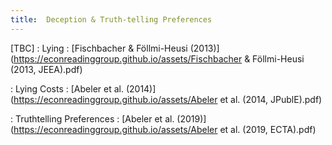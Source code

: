 ```yaml
---
title:  Deception & Truth-telling Preferences
---
```



[TBC]
: Lying
  : [Fischbacher & Föllmi-Heusi (2013)](https://econreadinggroup.github.io/assets/Fischbacher & Föllmi-Heusi (2013, JEEA).pdf)

: Lying Costs
  : [Abeler et al. (2014)](https://econreadinggroup.github.io/assets/Abeler et al. (2014, JPublE).pdf)

: Truthtelling Preferences
  : [Abeler et al. (2019)](https://econreadinggroup.github.io/assets/Abeler et al. (2019, ECTA).pdf)


